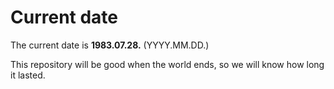 # Current date

The current date is **1983.07.28.** (YYYY.MM.DD.)

This repository will be good when the world ends, so we will know how long it lasted.